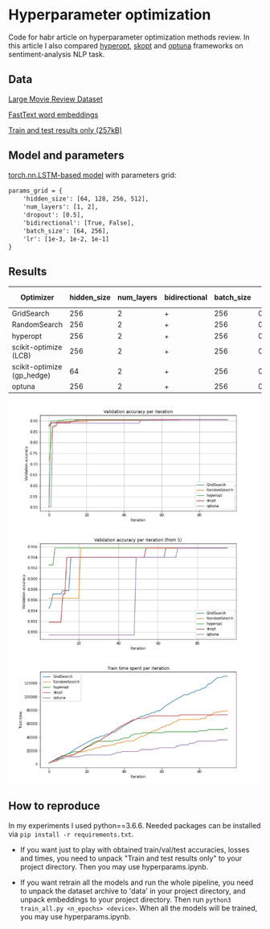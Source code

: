 # Hyperparameter optimization

Code for habr article on hyperparameter optimization methods review. In this article I also compared [hyperopt](https://github.com/hyperopt/hyperopt), [skopt](https://scikit-optimize.github.io/stable/) and [optuna](https://github.com/optuna/optuna) frameworks on sentiment-analysis NLP task.

## Data
[Large Movie Review Dataset](https://ai.stanford.edu/~amaas/data/sentiment/aclImdb_v1.tar.gz)

[FastText word embeddings](https://dl.fbaipublicfiles.com/fasttext/vectors-english/wiki-news-300d-1M.vec.zip)

[Train and test results only (257kB)](https://drive.google.com/file/d/1leS0eFFXTo5boPDt269RofsmuMRswstl/view?usp=sharing)

## Model and parameters

[torch.nn.LSTM-based model](https://github.com/twelveth/hyperparameter_optimization/blob/main/src/lstm_model.py) with parameters grid:

```
params_grid = {
    'hidden_size': [64, 128, 256, 512],
    'num_layers': [1, 2],
    'dropout': [0.5],
    'bidirectional': [True, False],
    'batch_size': [64, 256],
    'lr': [1e-3, 1e-2, 1e-1]
}
```

## Results

| Optimizer | hidden_size | num_layers | bidirectional | batch_size | lr | Val loss | Val accuracy | Test accuracy | Time (s) |
| -------- | -------- | -------- | -------- | -------- | -------- | -------- | -------- | -------- | -------- |
| GridSearch | 256 | 2 | + | 256 | 0.01 | 0.63 | 0.906 | 0.897 | 130357 |
| RandomSearch | 256 | 2 | + | 256 | 0.01 | 0.63 | 0.906 | 0.897 | 78777 |
| hyperopt | 256 | 2 | + | 256 | 0.01 | 0.63 | 0.906 | 0.897 | 68920 |
| scikit-optimize (LCB) | 256 | 2 | + | 256 | 0.01 | 0.63 | 0.906 | 0.897 | 73423 |
| scikit-optimize (gp_hedge) | 64 | 2 | + | 256 | 0.01 | 0.69 | 0.904 | 0.900 | 61869 |
| optuna | 256 | 2 | + | 256 | 0.01 | 0.63 | 0.906 | 0.897 | 40681 |

![Accuracy from iteration](pics/acc_iter.jpg)
![Accuracy from iteration (5)](pics/acc_iter_5.jpg)
![Time from iteration](pics/time_iter.jpg)

## How to reproduce

In my experiments I used python==3.6.6. Needed packages can be installed via `pip install -r requirements.txt`.

- If you want just to play with obtained train/val/test accuracies, losses and times, you need to unpack "Train and test results only" to your project directory. Then you may use hyperparams.ipynb.

- If you want retrain all the models and run the whole pipeline, you need to unpack the dataset archive to 'data' in your project directory, and unpack embeddings to your project directory. Then run `python3 train_all.py <n_epochs> <device>`. When all the models will be trained, you may use hyperparams.ipynb.
